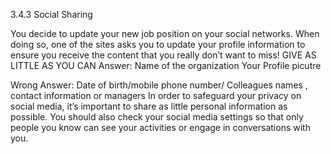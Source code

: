 3.4.3 Social Sharing

You decide to update your new job position on your social networks.
 When doing so, one of the sites asks you to update your profile information to ensure you receive the content that you really don’t want to miss!
GIVE AS LITTLE AS YOU CAN 
Answer:
Name of the organization 
Your Profile picutre 

Wrong Answer:
Date of birth/mobile phone number/ Colleagues names , contact information or managers 
In order to safeguard your privacy on social media, it’s important to share as little personal information as possible. You should also check your social media settings so that only people you know can see your activities or engage in conversations with you.
